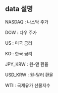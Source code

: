 ## data 설명

NASDAQ : 나스닥 주가

DOW : 다우 주가

US : 미국 금리

KO : 한국 금리

JPY_KRW : 원-앤 환율

USD_KRW : 원-달러 환율

WTI : 국제유가 선물지수
